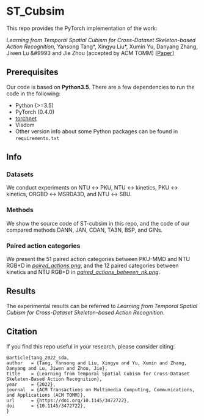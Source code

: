 # ST_Cubsim

This repo provides the PyTorch implementation of the work:

*Learning from Temporal Spatial Cubism for Cross-Dataset Skeleton-based Action Recognition*, Yansong Tang*, Xingyu Liu*, Xumin Yu, Danyang Zhang, Jiwen Lu &#9993 and Jie Zhou (accepted by ACM TOMM) [[Paper](https://dl.acm.org/doi/10.1145/3472722)]

## Prerequisites

Our code is based on **Python3.5**. There are a few dependencies to run the code in the following:

- Python (>=3.5)
- PyTorch (0.4.0)
- [torchnet](https://github.com/pytorch/tnt)
- Visdom
- Other version info about some Python packages can be found in `requirements.txt`

## Info

### Datasets

We conduct experiments on NTU &harr; PKU, NTU &harr; kinetics, PKU &harr; kinetics, ORGBD &harr; MSRDA3D, and NTU &harr; SBU.

### Methods

We show the source code of ST-cubsim in this repo, and the code of our compared methods DANN, JAN, CDAN, TA3N, BSP, and GINs.

### Paired action categories

We present the 51 paired action categories between PKU-MMD and NTU RGB+D in *[paired_actions.png](https://github.com/shanice-l/st-cubism/blob/master/paied_actions.png)*, and the 12 paired categories between kinetics and NTU RGB+D in *[paired_actions_between_nk.png](https://github.com/shanice-l/st-cubism/blob/master/paired_actions_between_nk.png)*.

## Results

The experimental results can be referred to *Learning from Temporal Spatial Cubism for Cross-Dataset Skeleton-based Action Recognition*.

## Citation

If you find this repo useful in your research, please consider citing:
```
@article{tang_2022_sda,
author   = {Tang, Yansong and Liu, Xingyu and Yu, Xumin and Zhang, Danyang and Lu, Jiwen and Zhou, Jie},
title    = {Learning from Temporal Spatial Cubism for Cross-Dataset Skeleton-Based Action Recognition},
year     = {2022},
journal  = {ACM Transactions on Multimedia Computing, Communications, and Applications (ACM TOMM)},
url      = {https://doi.org/10.1145/3472722},
doi      = {10.1145/3472722},
}
```
